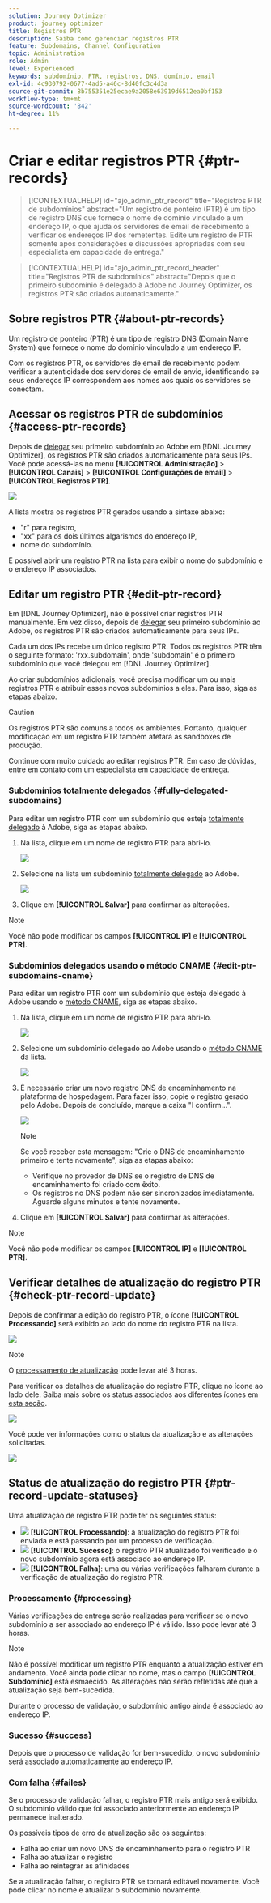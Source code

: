 ```yaml
---
solution: Journey Optimizer
product: journey optimizer
title: Registros PTR
description: Saiba como gerenciar registros PTR
feature: Subdomains, Channel Configuration
topic: Administration
role: Admin
level: Experienced
keywords: subdomínio, PTR, registros, DNS, domínio, email
exl-id: 4c930792-0677-4ad5-a46c-8d40fc3c4d3a
source-git-commit: 8b755351e25ecae9a2058e63919d6512ea0bf153
workflow-type: tm+mt
source-wordcount: '842'
ht-degree: 11%

---
```


# Criar e editar registros PTR {#ptr-records}

>[!CONTEXTUALHELP]
>id="ajo_admin_ptr_record"
>title="Registros PTR de subdomínios"
>abstract="Um registro de ponteiro (PTR) é um tipo de registro DNS que fornece o nome de domínio vinculado a um endereço IP, o que ajuda os servidores de email de recebimento a verificar os endereços IP dos remetentes. Edite um registro de PTR somente após considerações e discussões apropriadas com seu especialista em capacidade de entrega."

>[!CONTEXTUALHELP]
>id="ajo_admin_ptr_record_header"
>title="Registros PTR de subdomínios"
>abstract="Depois que o primeiro subdomínio é delegado à Adobe no Journey Optimizer, os registros PTR são criados automaticamente."

## Sobre registros PTR {#about-ptr-records}

Um registro de ponteiro (PTR) é um tipo de registro DNS (Domain Name System) que fornece o nome do domínio vinculado a um endereço IP.

Com os registros PTR, os servidores de email de recebimento podem verificar a autenticidade dos servidores de email de envio, identificando se seus endereços IP correspondem aos nomes aos quais os servidores se conectam.

## Acessar os registros PTR de subdomínios {#access-ptr-records}

Depois de [delegar](delegate-subdomain.md) seu primeiro subdomínio ao Adobe em [!DNL Journey Optimizer], os registros PTR são criados automaticamente para seus IPs. Você pode acessá-las no menu **[!UICONTROL Administração]** > **[!UICONTROL Canais]** > **[!UICONTROL Configurações de email]** > **[!UICONTROL Registros PTR]**.

![](assets/ptr-records.png)

A lista mostra os registros PTR gerados usando a sintaxe abaixo:

* &quot;r&quot; para registro,
* &quot;xx&quot; para os dois últimos algarismos do endereço IP,
* nome do subdomínio.

É possível abrir um registro PTR na lista para exibir o nome do subdomínio e o endereço IP associados.

## Editar um registro PTR {#edit-ptr-record}

Em [!DNL Journey Optimizer], não é possível criar registros PTR manualmente. Em vez disso, depois de [delegar](delegate-subdomain.md) seu primeiro subdomínio ao Adobe, os registros PTR são criados automaticamente para seus IPs.

Cada um dos IPs recebe um único registro PTR. Todos os registros PTR têm o seguinte formato: &#39;rxx.subdomain&#39;, onde &#39;subdomain&#39; é o primeiro subdomínio que você delegou em [!DNL Journey Optimizer].

Ao criar subdomínios adicionais, você precisa modificar um ou mais registros PTR e atribuir esses novos subdomínios a eles. Para isso, siga as etapas abaixo.

>[!CAUTION]
>
>Os registros PTR são comuns a todos os ambientes. Portanto, qualquer modificação em um registro PTR também afetará as sandboxes de produção.
>
>Continue com muito cuidado ao editar registros PTR. Em caso de dúvidas, entre em contato com um especialista em capacidade de entrega.

### Subdomínios totalmente delegados {#fully-delegated-subdomains}

Para editar um registro PTR com um subdomínio que esteja [totalmente delegado](delegate-subdomain.md#full-subdomain-delegation) à Adobe, siga as etapas abaixo.

1. Na lista, clique em um nome de registro PTR para abri-lo.

   ![](assets/ptr-record-select.png)

1. Selecione na lista um subdomínio [totalmente delegado](delegate-subdomain.md#full-subdomain-delegation) ao Adobe.

   ![](assets/ptr-record-subdomain.png)

1. Clique em **[!UICONTROL Salvar]** para confirmar as alterações.

>[!NOTE]
>
>Você não pode modificar os campos **[!UICONTROL IP]** e **[!UICONTROL PTR]**.

### Subdomínios delegados usando o método CNAME {#edit-ptr-subdomains-cname}

Para editar um registro PTR com um subdomínio que esteja delegado à Adobe usando o [método CNAME](delegate-subdomain.md#cname-subdomain-setup), siga as etapas abaixo.

1. Na lista, clique em um nome de registro PTR para abri-lo.

   ![](assets/ptr-record-select.png)

1. Selecione um subdomínio delegado ao Adobe usando o [método CNAME](delegate-subdomain.md#cname-subdomain-setup) da lista.

   ![](assets/ptr-record-subdomain-cname.png)

1. É necessário criar um novo registro DNS de encaminhamento na plataforma de hospedagem. Para fazer isso, copie o registro gerado pelo Adobe. Depois de concluído, marque a caixa &quot;I confirm...&quot;.

   ![](assets/ptr-record-subdomain-confirm.png)

   >[!NOTE]
   >
   >Se você receber esta mensagem: &quot;Crie o DNS de encaminhamento primeiro e tente novamente&quot;, siga as etapas abaixo:
   >   * Verifique no provedor de DNS se o registro de DNS de encaminhamento foi criado com êxito.
   >   * Os registros no DNS podem não ser sincronizados imediatamente. Aguarde alguns minutos e tente novamente.

1. Clique em **[!UICONTROL Salvar]** para confirmar as alterações.

>[!NOTE]
>
>Você não pode modificar os campos **[!UICONTROL IP]** e **[!UICONTROL PTR]**.

## Verificar detalhes de atualização do registro PTR {#check-ptr-record-update}

Depois de confirmar a edição do registro PTR, o ícone **[!UICONTROL Processando]** será exibido ao lado do nome do registro PTR na lista.

![](assets/ptr-record-updating.png)

>[!NOTE]
>
>O [processamento de atualização](#processing) pode levar até 3 horas.

Para verificar os detalhes de atualização do registro PTR, clique no ícone ao lado dele. Saiba mais sobre os status associados aos diferentes ícones em [esta seção](#ptr-record-update-statuses).

![](assets/ptr-record-recent-update.png)

Você pode ver informações como o status da atualização e as alterações solicitadas.

![](assets/ptr-record-updates.png)

## Status de atualização do registro PTR {#ptr-record-update-statuses}

Uma atualização de registro PTR pode ter os seguintes status:

* ![](assets/do-not-localize/ptr-record-processing.png) **[!UICONTROL Processando]**: a atualização do registro PTR foi enviada e está passando por um processo de verificação.
* ![](assets/do-not-localize/ptr-record-success.png) **[!UICONTROL Sucesso]**: o registro PTR atualizado foi verificado e o novo subdomínio agora está associado ao endereço IP.
* ![](assets/do-not-localize/ptr-record-failed.png) **[!UICONTROL Falha]**: uma ou várias verificações falharam durante a verificação de atualização do registro PTR.

### Processamento {#processing}

Várias verificações de entrega serão realizadas para verificar se o novo subdomínio a ser associado ao endereço IP é válido. Isso pode levar até 3 horas.

>[!NOTE]
>
>Não é possível modificar um registro PTR enquanto a atualização estiver em andamento. Você ainda pode clicar no nome, mas o campo **[!UICONTROL Subdomínio]** está esmaecido. As alterações não serão refletidas até que a atualização seja bem-sucedida.

Durante o processo de validação, o subdomínio antigo ainda é associado ao endereço IP.

### Sucesso {#success}

Depois que o processo de validação for bem-sucedido, o novo subdomínio será associado automaticamente ao endereço IP.

### Com falha {#failes}

Se o processo de validação falhar, o registro PTR mais antigo será exibido. O subdomínio válido que foi associado anteriormente ao endereço IP permanece inalterado.

Os possíveis tipos de erro de atualização são os seguintes:
* Falha ao criar um novo DNS de encaminhamento para o registro PTR
* Falha ao atualizar o registro
* Falha ao reintegrar as afinidades

Se a atualização falhar, o registro PTR se tornará editável novamente. Você pode clicar no nome e atualizar o subdomínio novamente.
